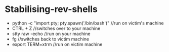 # Stabilising-rev-shells


 - python -c "import pty; pty.spawn('/bin/bash')"      //run on victim's machine
 - CTRL + Z                                            //switches over to your machine
 - stty raw -echo                                      //run on your machine
 - fg                                                  //switches back to victim machine
 - export TERM=xtrm                                    //run on victim machine
